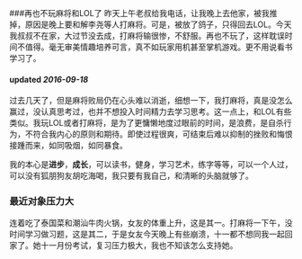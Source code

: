 ###再也不玩麻将和LOL了
昨天上午老叔给我电话，让我晚上去他家，被我推掉，原因是晚上要和解李尧等人打麻将。可是，被放了鸽子，只得回去LOL。今天我叔叔不在家，大过节没去成，打麻将输很惨，不舒服。再也不玩了，这样耽误时间不值得。毫无审美情趣培养可言，真不如玩家用机甚至掌机游戏。更不用说看书学习了。

#### updated *2016-09-18*
过去几天了，但是麻将败局仍在心头难以消逝，细想一下，我打麻将，真是没怎么赢过，没认真思考过，也并不想投入时间精力去学习思考。这一点上，和LOL有些类似。我玩LOL或者打麻将，是为了更慵懒地度过眼前的时间，是浪费，是自杀行为，不符合我内心的原则和期待。即使过程很爽，可结束后难以抑制的挫败和悔恨接踵而来，如同吸烟，如同暴食。

我的本心是**进步**，**成长**，可以读书，健身，学习艺术，练字等等，可以一个人过，可以没有狐朋狗友胡吃海喝，我只要有我自己，和清晰的头脑就够了。

### 最近对象压力大
连着吃了泰国菜和潮汕牛肉火锅，女友的体重上升，这是其一。打麻将一下午，没时间学习做习题，这是其二，于是女友今天晚上有些崩溃，十一都不想同我一起回家了。她十一月份考试，复习压力极大，我也不知该怎么支持她。